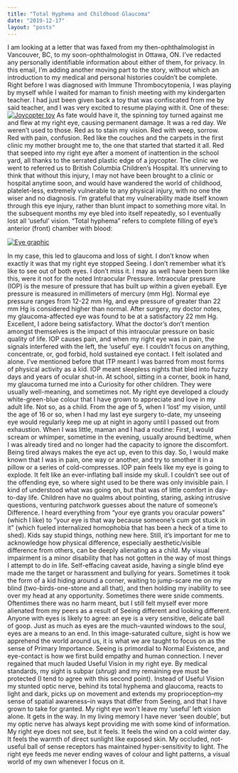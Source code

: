 ```yaml
---
title: "Total Hyphema and Childhood Glaucoma"
date: "2019-12-17"
layout: "posts"
---
```


I am looking at a letter that was faxed from my then-ophthalmologist in Vancouver, BC, to my soon-ophthalmologist in Ottawa, ON. I’ve redacted any personally identifiable information about either of them, for privacy. In this email, I’m adding another moving part to the story, without which an introduction to my medical and personal histories couldn’t be complete. Right before I was diagnosed with Immune Thrombocytopenia, I was playing by myself while I waited for maman to finish meeting with my kindergarten teacher. I had just been given back a toy that was confiscated from me by said teacher, and I was very excited to resume playing with it. One of these: [![Joycopter toy](https://buttondown.s3.us-west-2.amazonaws.com/images/5c95b77a-d123-4c67-9b0b-d786a80b7138.jpg)](https://buttondown.s3.us-west-2.amazonaws.com/images/5c95b77a-d123-4c67-9b0b-d786a80b7138.jpg) As fate would have it, the spinning toy turned against me and flew at my right eye, causing permanent damage. It was a red day. We weren’t used to those. Red as to stain my vision. Red with weep, sorrow. Red with pain, confusion. Red like the couches and the carpets in the first clinic my mother brought me to, the one that started that started it all. Red that seeped into my right eye after a moment of inattention in the school yard, all thanks to the serrated plastic edge of a joycopter. The clinic we went to referred us to British Columbia Children’s Hospital. It’s unnerving to think that without this injury, I may not have been brought to a clinic or hospital anytime soon, and would have wandered the world of childhood, platelet-less, extremely vulnerable to any physical injury, with no one the wiser and no diagnosis. I’m grateful that my vulnerability made itself known through this eye injury, rather than blunt impact to something more vital. In the subsequent months my eye bled into itself repeatedly, so I eventually lost all ‘useful’ vision. “Total hyphema” refers to complete filling of eye’s anterior (front) chamber with blood:

[![Eye graphic](https://buttondown.s3.us-west-2.amazonaws.com/images/c5104017-5532-4c22-8100-98098c51df19.jpg)](https://buttondown.s3.us-west-2.amazonaws.com/images/c5104017-5532-4c22-8100-98098c51df19.jpg)

In my case, this led to glaucoma and loss of sight. I don’t know when exactly it was that my right eye stopped Seeing. I don’t remember what it’s like to see out of both eyes. I don’t miss it. I may as well have been born like this, were it not for the noted Intraocular Pressure. Intraocular pressure (IOP) is the mesure of pressure that has built up within a given eyeball. Eye pressure is measured in millimeters of mercury (mm Hg). Normal eye pressure ranges from 12-22 mm Hg, and eye pressure of greater than 22 mm Hg is considered higher than normal. After surgery, my doctor notes, my glaucoma-affected eye was found to be at a satisfactory 22 mm Hg. Excellent, I adore being satisfactory. What the doctor’s don’t mention amongst themselves is the impact of this intraocular pressure on basic quality of life. IOP causes pain, and when my right eye was in pain, the signals interfered with the left, the ‘useful’ eye. I couldn’t focus on anything, concentrate, or, god forbid, hold sustained eye contact. I felt isolated and alone. I’ve mentioned before that ITP meant I was barred from most forms of physical activity as a kid. IOP meant sleepless nights that bled into fuzzy days and years of ocular shut-in. At school, sitting in a corner, book in hand, my glaucoma turned me into a Curiosity for other children. They were usually well-meaning, and sometimes not. My right eye developed a cloudy white-green-blue colour that I have grown to appreciate and love in my adult life. Not so, as a child. From the age of 5, when I ‘lost’ my vision, until the age of 16 or so, when I had my last eye surgery to-date, my unseeing eye would regularly keep me up at night in agony until I passed out from exhaustion. When I was little, maman and I had a routine: First, I would scream or whimper, sometime in the evening, usually around bedtime, when I was already tired and no longer had the capacity to ignore the discomfort. Being tired always makes the eye act up, even to this day. So, I would make known that I was in pain, one way or another, and try to smother it in a pillow or a series of cold-compresses. IOP pain feels like my eye is going to explode. It felt like an ever-inflating ball inside my skull. I couldn’t see out of the offending eye, so where sight used to be there was only invisible pain. I kind of understood what was going on, but that was of little comfort in day-to-day life. Children have no qualms about pointing, staring, asking intrusive questions, venturing patchwork guesses about the nature of someone’s Difference. I heard everything from “your eye grants you oracular powers” (which I like) to “your eye is that way because someone’s cum got stuck in it” (which fueled internalized homophobia that has been a heck of a time to shed). Kids say stupid things, nothing new here. Still, it’s important for me to acknowledge how physical difference, especially aesthetic/visible difference from others, can be deeply alienating as a child. My visual impairment is a minor disability that has not gotten in the way of most things I attempt to do in life. Self-effacing caveat aside, having a single blind eye made me the target or harassment and bullying for years. Sometimes it took the form of a kid hiding around a corner, waiting to jump-scare me on my blind (two-birds-one-stone and all that), and then holding my inability to see over my head at any opportunity. Sometimes there were snide comments. Oftentimes there was no harm meant, but I still felt myself ever more alienated from my peers as a result of Seeing different and looking different. Anyone with eyes is likely to agree: an eye is a very sensitive, delicate ball of goop. Just as much as eyes are the much-vaunted windows to the soul, eyes are a means to an end. In this image-saturated culture, sight is how we apprehend the world around us, it is what we are taught to focus on as the sense of Primary Importance. Seeing is primordial to Normal Existence, and eye-contact is how we first build empathy and human connection. I never regained that much lauded Useful Vision in my right eye. By medical standards, my sight is subpar (_shrug_) and my remaining eye must be protected (I tend to agree with this second point). Instead of Useful Vision my stunted optic nerve, behind its total hyphema and glaucoma, reacts to light and dark, picks up on movement and extends my proprioception–my sense of spatial awareness–in ways that differ from Seeing, and that I have grown to take for granted. My right eye won’t leave my ‘useful’ left vision alone. It gets in the way. In my living memory I have never ‘seen double’, but my optic nerve has always kept providing me with some kind of information. My right eye does not see, but it feels. It feels the wind on a cold winter day. It feels the warmth of direct sunlight like exposed skin. My occluded, not-useful ball of sense receptors has maintained hyper-sensitivity to light. The right eye feeds me never ending waves of colour and light patterns, a visual world of my own whenever I focus on it.

